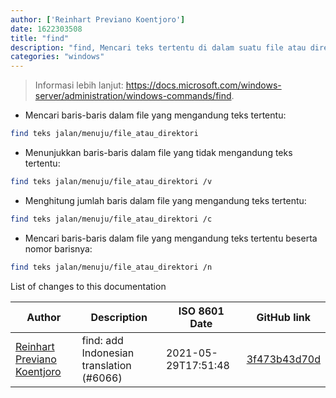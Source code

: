 ```yaml
---
author: ['Reinhart Previano Koentjoro']
date: 1622303508
title: "find"
description: "find, Mencari teks tertentu di dalam suatu file atau direktori."
categories: "windows"
---
```

> Informasi lebih lanjut: <https://docs.microsoft.com/windows-server/administration/windows-commands/find>.

- Mencari baris-baris dalam file yang mengandung teks tertentu:

```bash
find teks jalan/menuju/file_atau_direktori
```

- Menunjukkan baris-baris dalam file yang tidak mengandung teks tertentu:

```bash
find teks jalan/menuju/file_atau_direktori /v
```

- Menghitung jumlah baris dalam file yang mengandung teks tertentu:

```bash
find teks jalan/menuju/file_atau_direktori /c
```

- Mencari baris-baris dalam file yang mengandung teks tertentu beserta nomor barisnya:

```bash
find teks jalan/menuju/file_atau_direktori /n
```
List of changes to this documentation


Author | Description | ISO 8601 Date | GitHub link
------|-----|-----|-----
[Reinhart Previano Koentjoro](mailto:reinhart_previano@yahoo.com) | find: add Indonesian translation (#6066) | 2021-05-29T17:51:48 | [3f473b43d70d](https://github.com/tldr-pages/tldr/commit/3f473b43d70d2f6b7bd12c194b28227b20f37de4)

